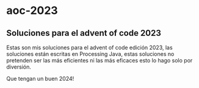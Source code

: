 # aoc-2023
## Soluciones para el advent of code 2023
Estas son mis soluciones para el advent of code edición 2023, las soluciones están escritas en Processing Java, estas soluciones no pretenden ser las más eficientes ni las más eficaces esto lo hago solo por diversión.

Que tengan un buen 2024!